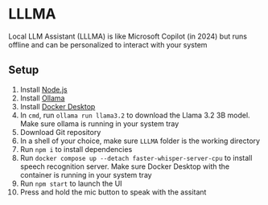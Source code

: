 # LLLMA
Local LLM Assistant (LLLMA) is like Microsoft Copilot (in 2024) but runs offline and can be personalized to interact with your system

## Setup

1. Install [Node.js](https://nodejs.org/)
2. Install [Ollama](https://ollama.com/)
3. Install [Docker Desktop](https://www.docker.com/)
4. In `cmd`, run `ollama run llama3.2` to download the Llama 3.2 3B model. Make sure ollama is running in your system tray
5. Download Git repository
6. In a shell of your choice, make sure `LLLMA` folder is the working directory
7. Run `npm i` to install dependencies
8. Run `docker compose up --detach faster-whisper-server-cpu` to install speech recognition server. Make sure Docker Desktop with the container is running in your system tray
9. Run `npm start` to launch the UI
10. Press and hold the mic button to speak with the assitant

